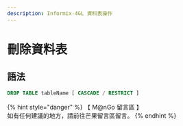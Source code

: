 ```yaml
---
description: Informix-4GL 資料表操作
---
```


# 刪除資料表

## 語法

```sql
DROP TABLE tableName [ CASCADE / RESTRICT ]
```

{% hint style="danger" %}
【 M@nGo 留言區 】\
如有任何建議的地方，請前往芒果留言區留言。
{% endhint %}
